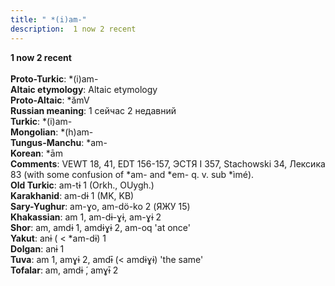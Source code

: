 ```yaml
---
title: " *(i)am-"
description:  1 now 2 recent
---
```

<p data-pagefind-weight="0.5">
<strong> 1 now 2 recent</strong><br><br>
<strong>Proto-Turkic</strong>:  *(i)am-<br>
<strong>Altaic etymology</strong>:  Altaic etymology<br>
<strong> Proto-Altaic</strong>:  *ămV<br>
<strong>Russian meaning</strong>:  1 сейчас 2 недавний<br>
<strong>Turkic</strong>:  *(i)am-<br>
<strong>Mongolian</strong>:  *(h)am-<br>
<strong>Tungus-Manchu</strong>:  *am-<br>
<strong>Korean</strong>:  *ām<br>
<strong>Comments</strong>:  VEWT 18, 41, EDT 156-157, ЭСТЯ I 357, Stachowski 34, Лексика 83 (with some confusion of *am- and *em- q. v. sub *ìmé).<br>
<strong>Old Turkic</strong>:  am-tɨ 1 (Orkh., OUygh.)<br>
<strong>Karakhanid</strong>:  am-dɨ 1 (MK, KB)<br>
<strong>Sary-Yughur</strong>:  am-ɣo, am-dö-ko 2 (ЯЖУ 15)<br>
<strong>Khakassian</strong>:  am 1, am-dɨ-ɣɨ, am-ɣɨ 2<br>
<strong>Shor</strong>:  am, amdɨ 1, amdɨɣɨ 2, am-oq 'at once'<br>
<strong>Yakut</strong>:  anɨ ( < *am-dɨ) 1<br>
<strong>Dolgan</strong>:  anɨ 1<br>
<strong>Tuva</strong>:  am 1, amɣɨ 2, amdɨ̄ (< amdɨɣɨ) 'the same'<br>
<strong>Tofalar</strong>:  am, amdɨ ́, amɣɨ̄ 2<br>

</p>
